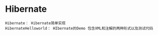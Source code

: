 # Hibernate
~~~~~~~~~~~~~~~~~~~~
Hibernate： Hibernate简单实现
HibernateHelloworld： HIbernate的Demo 包含XML和注解的两种形式以及测试代码
